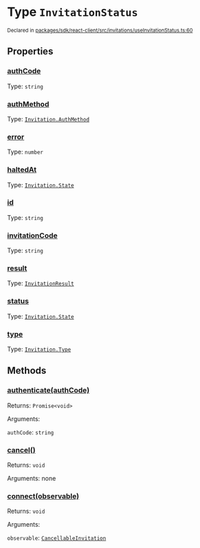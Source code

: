 # Type `InvitationStatus`
<sub>Declared in [packages/sdk/react-client/src/invitations/useInvitationStatus.ts:60](https://github.com/dxos/dxos/blob/5b3d9243a/packages/sdk/react-client/src/invitations/useInvitationStatus.ts#L60)</sub>




## Properties
### [authCode](https://github.com/dxos/dxos/blob/5b3d9243a/packages/sdk/react-client/src/invitations/useInvitationStatus.ts#L63)
Type: <code>string</code>




### [authMethod](https://github.com/dxos/dxos/blob/5b3d9243a/packages/sdk/react-client/src/invitations/useInvitationStatus.ts#L64)
Type: <code>[Invitation.AuthMethod](/api/@dxos/react-client/enums#AuthMethod)</code>




### [error](https://github.com/dxos/dxos/blob/5b3d9243a/packages/sdk/react-client/src/invitations/useInvitationStatus.ts#L69)
Type: <code>number</code>




### [haltedAt](https://github.com/dxos/dxos/blob/5b3d9243a/packages/sdk/react-client/src/invitations/useInvitationStatus.ts#L67)
Type: <code>[Invitation.State](/api/@dxos/react-client/enums#State)</code>




### [id](https://github.com/dxos/dxos/blob/5b3d9243a/packages/sdk/react-client/src/invitations/useInvitationStatus.ts#L61)
Type: <code>string</code>




### [invitationCode](https://github.com/dxos/dxos/blob/5b3d9243a/packages/sdk/react-client/src/invitations/useInvitationStatus.ts#L62)
Type: <code>string</code>




### [result](https://github.com/dxos/dxos/blob/5b3d9243a/packages/sdk/react-client/src/invitations/useInvitationStatus.ts#L68)
Type: <code>[InvitationResult](/api/@dxos/react-client/types/InvitationResult)</code>




### [status](https://github.com/dxos/dxos/blob/5b3d9243a/packages/sdk/react-client/src/invitations/useInvitationStatus.ts#L66)
Type: <code>[Invitation.State](/api/@dxos/react-client/enums#State)</code>




### [type](https://github.com/dxos/dxos/blob/5b3d9243a/packages/sdk/react-client/src/invitations/useInvitationStatus.ts#L65)
Type: <code>[Invitation.Type](/api/@dxos/react-client/enums#Type)</code>





## Methods
### [authenticate(authCode)](https://github.com/dxos/dxos/blob/5b3d9243a/packages/sdk/react-client/src/invitations/useInvitationStatus.ts#L73)




Returns: <code>Promise&lt;void&gt;</code>

Arguments: 

`authCode`: <code>string</code>



### [cancel()](https://github.com/dxos/dxos/blob/5b3d9243a/packages/sdk/react-client/src/invitations/useInvitationStatus.ts#L70)




Returns: <code>void</code>

Arguments: none





### [connect(observable)](https://github.com/dxos/dxos/blob/5b3d9243a/packages/sdk/react-client/src/invitations/useInvitationStatus.ts#L72)




Returns: <code>void</code>

Arguments: 

`observable`: <code>[CancellableInvitation](/api/@dxos/react-client/classes/CancellableInvitationObservable)</code>




